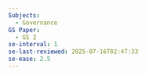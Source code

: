 ```yaml
---
Subjects:
  - Governance
GS Paper:
  - GS 2
se-interval: 1
se-last-reviewed: 2025-07-16T02:47:33
se-ease: 2.5
---
```

